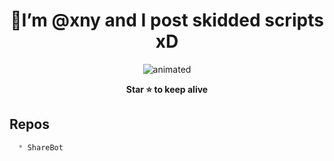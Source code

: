 

<h1 align="center">👋I’m @xny and I post skidded scripts xD</h1>
<p align="center"><img src="standard (1).gif" alt="animated" /></p>

<p align='center'><b>Star ⭐ to keep alive</b><br></p>

## Repos
```js
  * ShareBot
```
